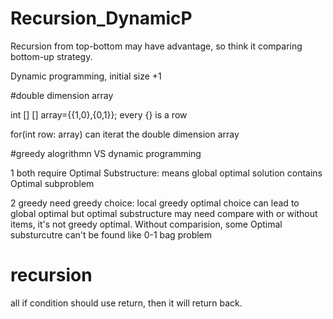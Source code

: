 # Recursion_DynamicP
Recursion from top-bottom may have advantage, so think it comparing bottom-up strategy.

Dynamic programming, initial size +1

#double dimension array

int [] [] array={{1,0},{0,1}}; every {} is a row

for(int row: array) can iterat the double dimension array

#greedy alogrithmn VS dynamic programming

1 both require Optimal Substructure: means global optimal solution contains Optimal subproblem

2 greedy need greedy choice: local greedy optimal choice can lead to global optimal
but optimal substructure may need compare with or without items, it's not greedy optimal. Without comparision, some Optimal substurcutre can't be found like 0-1 bag problem 


# recursion 

all if condition should use return, then it will return back.
